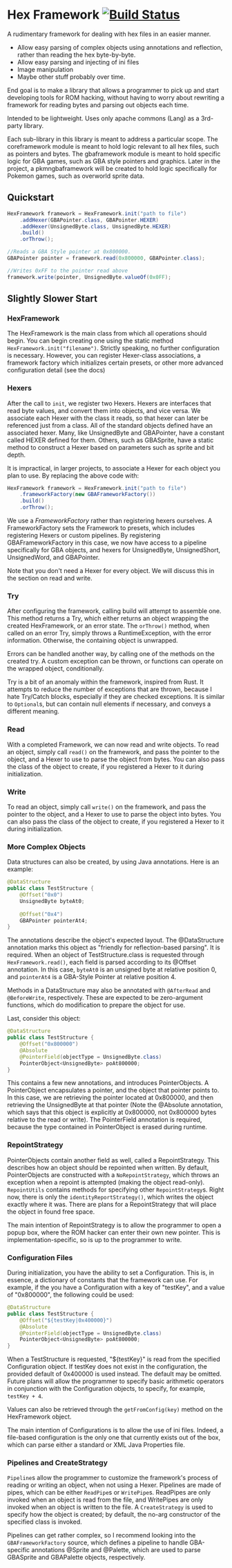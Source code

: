 # Hex Framework [![Build Status](https://travis-ci.org/Justis-Lamanna/pkmn-framework.svg?branch=master)](https://travis-ci.org/Justis-Lamanna/pkmn-framework)

A rudimentary framework for dealing with hex files in an easier manner. 

* Allow easy parsing of complex objects using annotations and reflection, rather than reading the hex byte-by-byte. 
* Allow easy parsing and injecting of ini files
* Image manipulation
* Maybe other stuff probably over time.

End goal is to make a library that allows a programmer to pick up and start developing tools for ROM hacking, without
having to worry about rewriting a framework for reading bytes and parsing out objects each time.

Intended to be lightweight. Uses only apache commons (Lang) as a 3rd-party library.

Each sub-library in this library is meant to address a particular scope. The coreframework module is meant to hold
logic relevant to all hex files, such as pointers and bytes. The gbaframework module is meant to hold specific
logic for GBA games, such as GBA style pointers and graphics. Later in the project, a pkmngbaframework will be created
to hold logic specifically for Pokemon games, such as overworld sprite data.

## Quickstart
```java
HexFramework framework = HexFramework.init("path to file")
    .addHexer(GBAPointer.class, GBAPointer.HEXER)
    .addHexer(UnsignedByte.class, UnsignedByte.HEXER)
    .build()
    .orThrow();

//Reads a GBA Style pointer at 0x800000.
GBAPointer pointer = framework.read(0x800000, GBAPointer.class);

//Writes 0xFF to the pointer read above
framework.write(pointer, UnsignedByte.valueOf(0x0FF);
```

## Slightly Slower Start
### HexFramework
The HexFramework is the main class from which all operations should begin. You can begin creating one using the static method
`HexFramework.init("filename")`. Strictly speaking, no further configuration is necessary. However, you can register
Hexer-class associations, a framework factory which initializes certain presets, or other more advanced configuration detail
(see the docs)

### Hexers
After the call to `init`, we register two Hexers. Hexers are interfaces that read byte values, and convert them
into objects, and vice versa. We associate each Hexer with the class it reads, so that hexer can later be referenced
just from a class. All of the standard objects defined have an associated hexer. Many, like UnsignedByte and GBAPointer, have
a constant called HEXER defined for them. Others, such as GBASprite, have a static method to construct a Hexer based on
parameters such as sprite and bit depth.

It is impractical, in larger projects, to associate a Hexer for each object you plan to use. By replacing the above code with:
```java
HexFramework framework = HexFramework.init("path to file")
    .frameworkFactory(new GBAFrameworkFactory())
    .build()
    .orThrow();
```
We use a *FrameworkFactory* rather than registering hexers ourselves. A FrameworkFactory sets the Framework to presets,
which includes registering Hexers or custom pipelines. By registering GBAFrameworkFactory in this case, we now have access
to a pipeline specifically for GBA objects, and hexers for UnsignedByte, UnsignedShort, UnsignedWord, and GBAPointer.

Note that you don't need a Hexer for every object. We will discuss this in the section on read and write.

### Try
After configuring the framework, calling build will attempt to assemble one. This method returns a Try<HexFramework>,
which either returns an object wrapping the created HexFramework, or an error state. The `orThrow()` method, when called
on an error Try, simply throws a RuntimeException, with the error information. Otherwise, the containing object is unwrapped.

Errors can be handled another way, by calling one of the methods on the created try. A custom exception can be thrown, or
functions can operate on the wrapped object, conditionally.

Try is a bit of an anomaly within the framework, inspired from Rust. It attempts to reduce the number of exceptions that
are thrown, because I hate Try/Catch blocks, especially if they are checked exceptions. It is similar to `Optional`s, but
can contain null elements if necessary, and conveys a different meaning.

### Read
With a completed Framework, we can now read and write objects. To read an object, simply call `read()` on the framework,
and pass the pointer to the object, and a Hexer to use to parse the object from bytes. You can also pass the class of the object
to create, if you registered a Hexer to it during initialization.

### Write
To read an object, simply call `write()` on the framework,
and pass the pointer to the object, and a Hexer to use to parse the object into bytes. You can also pass the class of the object
to create, if you registered a Hexer to it during initialization.

### More Complex Objects
Data structures can also be created, by using Java annotations. Here is an example:
```java
@DataStructure
public class TestStructure {
    @Offset("0x0")
    UnsignedByte byteAt0;
    
    @Offset("0x4")
    GBAPointer pointerAt4;
}
```
The annotations describe the object's expected layout. The @DataStructure annotation marks this object as "friendly
for reflection-based parsing". It is required. When an object of TestStructure.class is requested through
`HexFramework.read()`, each field is parsed according to its @Offset annotation. In this case, `byteAt0` is an unsigned
byte at relative position 0, and `pointerAt4` is a GBA-Style Pointer at relative position 4.

Methods in a DataStructure may also be annotated with `@AfterRead` and `@BeforeWrite`, respectively. These are expected to be zero-argument
functions, which do modification to prepare the object for use. 

Last, consider this object:
```java
@DataStructure
public class TestStructure {
    @Offset("0x800000")
    @Absolute
    @PointerField(objectType = UnsignedByte.class)
    PointerObject<UnsignedByte> poAt800000;
}
```
This contains a few new annotations, and introduces PointerObjects. A PointerObject encapsulates a pointer, and
the object that pointer points to. In this case, we are retrieving the pointer located at 0x800000, and then
retrieving the UnsignedByte at that pointer (Note the @Absolute annotation, which says that this object is 
explicitly at 0x800000, not 0x800000 bytes relative to the read or write). The PointerField annotation
is required, because the type contained in PointerObject is erased during runtime.

### RepointStrategy
PointerObjects contain another field as well, called a RepointStrategy. This describes how an object should be
repointed when written. By default, PointerObjects are constructed with a `NoRepointStrategy`, which throws an exception
when a repoint is attempted (making the object read-only). `RepointUtils` contains methods for specifying other `RepointStrategy`s.
Right now, there is only the `identityReportStrategy()`, which writes the object exactly where it was. There are plans for
a RepointStrategy that will place the object in found free space.

The main intention of RepointStrategy is to allow the programmer to open a popup box, where the ROM hacker can enter
their own new pointer. This is implementation-specific, so is up to the programmer to write.

### Configuration Files
During initialization, you have the ability to set a Configuration. This is, in essence, a dictionary of constants that
the framework can use. For example, if the you have a Configuration with a key of "testKey", and a value of "0x800000",
the following could be used:
```java
@DataStructure
public class TestStructure {
    @Offset("${testKey|0x400000}")
    @Absolute
    @PointerField(objectType = UnsignedByte.class)
    PointerObject<UnsignedByte> poAt800000;
}
```
When a TestStructure is requested, "${testKey}" is read from the specified Configuration object. If testKey does
not exist in the configuration, the provided default of 0x400000 is used instead. The default may be omitted. Future
plans will allow the programmer to specify basic arithmetic operators in conjunction with the Configuration objects,
to specify, for example, `testKey + 4`.

Values can also be retrieved through the `getFromConfig(key)` method on the HexFramework object. 

The main intention of Configurations is to allow the use of ini files. Indeed, a file-based configuration is
the only one that currently exists out of the box, which can parse either a standard or XML Java Properties file.

### Pipelines and CreateStrategy
`Pipeline`s allow the programmer to customize the framework's process of reading or writing an object, when
not using a Hexer. Pipelines are made of pipes, which can be either `ReadPipe`s or `WritePipe`s. ReadPipes
are only invoked when an object is read from the file, and WritePipes are only invoked when an object is
written to the file. A `CreateStrategy` is used to specify how the object is created; by default, the no-arg
constructor of the specified class is invoked.

Pipelines can get rather complex, so I recommend looking into the `GBAFrameworkFactory` source, which defines
a pipeline to handle GBA-specific annotations @Sprite and @Palette, which are used to parse GBASprite and GBAPalette
objects, respectively.
